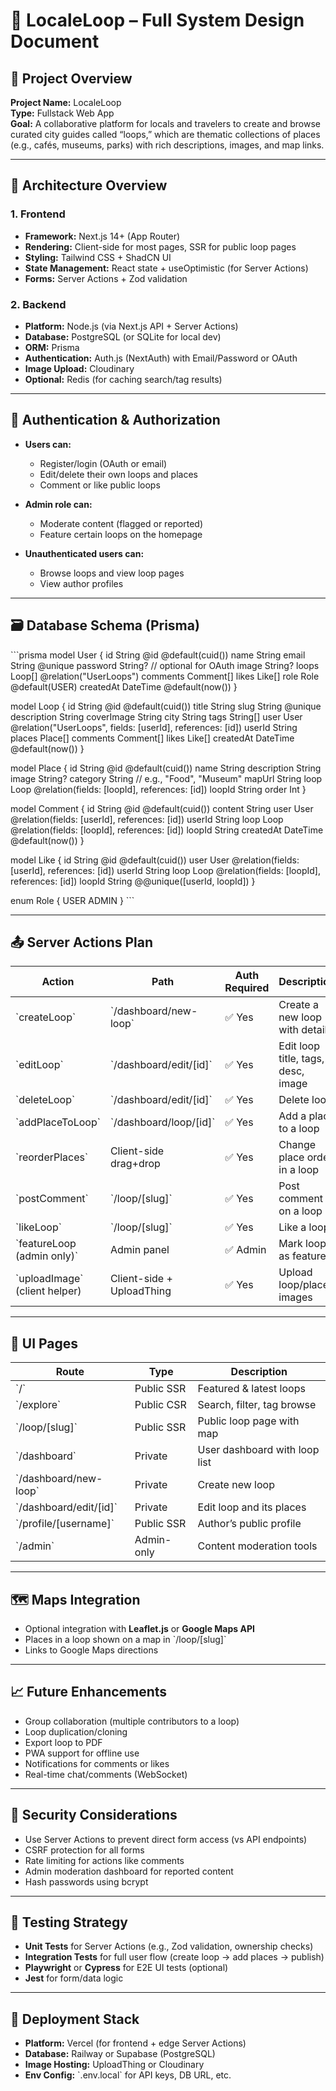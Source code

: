 
# 📘 LocaleLoop – Full System Design Document

## 📌 Project Overview

**Project Name:** LocaleLoop  
**Type:** Fullstack Web App  
**Goal:** A collaborative platform for locals and travelers to create and browse curated city guides called “loops,” which are thematic collections of places (e.g., cafés, museums, parks) with rich descriptions, images, and map links.

---

## 🧱 Architecture Overview

### 1. **Frontend**
- **Framework:** Next.js 14+ (App Router)
- **Rendering:** Client-side for most pages, SSR for public loop pages
- **Styling:** Tailwind CSS + ShadCN UI
- **State Management:** React state + useOptimistic (for Server Actions)
- **Forms:** Server Actions + Zod validation

### 2. **Backend**
- **Platform:** Node.js (via Next.js API + Server Actions)
- **Database:** PostgreSQL (or SQLite for local dev)
- **ORM:** Prisma
- **Authentication:** Auth.js (NextAuth) with Email/Password or OAuth
- **Image Upload:** Cloudinary
- **Optional:** Redis (for caching search/tag results)

---

## 🔐 Authentication & Authorization

- **Users can:**
  - Register/login (OAuth or email)
  - Edit/delete their own loops and places
  - Comment or like public loops

- **Admin role can:**
  - Moderate content (flagged or reported)
  - Feature certain loops on the homepage

- **Unauthenticated users can:**
  - Browse loops and view loop pages
  - View author profiles

---

## 🗃️ Database Schema (Prisma)

\`\`\`prisma
model User {
  id            String    @id @default(cuid())
  name          String
  email         String    @unique
  password      String?   // optional for OAuth
  image         String?
  loops         Loop[]    @relation("UserLoops")
  comments      Comment[]
  likes         Like[]
  role          Role      @default(USER)
  createdAt     DateTime  @default(now())
}

model Loop {
  id            String     @id @default(cuid())
  title         String
  slug          String     @unique
  description   String
  coverImage    String
  city          String
  tags          String[]
  user          User       @relation("UserLoops", fields: [userId], references: [id])
  userId        String
  places        Place[]
  comments      Comment[]
  likes         Like[]
  createdAt     DateTime   @default(now())
}

model Place {
  id          String   @id @default(cuid())
  name        String
  description String
  image       String?
  category    String   // e.g., "Food", "Museum"
  mapUrl      String
  loop        Loop     @relation(fields: [loopId], references: [id])
  loopId      String
  order       Int
}

model Comment {
  id        String   @id @default(cuid())
  content   String
  user      User     @relation(fields: [userId], references: [id])
  userId    String
  loop      Loop     @relation(fields: [loopId], references: [id])
  loopId    String
  createdAt DateTime @default(now())
}

model Like {
  id      String @id @default(cuid())
  user    User   @relation(fields: [userId], references: [id])
  userId  String
  loop    Loop   @relation(fields: [loopId], references: [id])
  loopId  String
  @@unique([userId, loopId])
}

enum Role {
  USER
  ADMIN
}
\`\`\`

---

## 📤 Server Actions Plan

| Action                         | Path                       | Auth Required | Description                        |
|-------------------------------|----------------------------|---------------|------------------------------------|
| \`createLoop\`                  | \`/dashboard/new-loop\`      | ✅ Yes        | Create a new loop with details     |
| \`editLoop\`                    | \`/dashboard/edit/[id]\`     | ✅ Yes        | Edit loop title, tags, desc, image |
| \`deleteLoop\`                  | \`/dashboard/edit/[id]\`     | ✅ Yes        | Delete loop                        |
| \`addPlaceToLoop\`              | \`/dashboard/loop/[id]\`     | ✅ Yes        | Add a place to a loop              |
| \`reorderPlaces\`               | Client-side drag+drop      | ✅ Yes        | Change place order in a loop       |
| \`postComment\`                 | \`/loop/[slug]\`             | ✅ Yes        | Post comment on a loop             |
| \`likeLoop\`                    | \`/loop/[slug]\`             | ✅ Yes        | Like a loop                        |
| \`featureLoop (admin only)\`    | Admin panel                | ✅ Admin      | Mark loop as featured              |
| \`uploadImage\` (client helper) | Client-side + UploadThing  | ✅ Yes        | Upload loop/places images          |

---

## 🎨 UI Pages

| Route                        | Type        | Description                          |
|-----------------------------|-------------|--------------------------------------|
| \`/\`                         | Public SSR  | Featured & latest loops              |
| \`/explore\`                  | Public CSR  | Search, filter, tag browse           |
| \`/loop/[slug]\`              | Public SSR  | Public loop page with map            |
| \`/dashboard\`                | Private     | User dashboard with loop list        |
| \`/dashboard/new-loop\`       | Private     | Create new loop                      |
| \`/dashboard/edit/[id]\`      | Private     | Edit loop and its places             |
| \`/profile/[username]\`       | Public SSR  | Author’s public profile              |
| \`/admin\`                    | Admin-only  | Content moderation tools             |

---

## 🗺️ Maps Integration

- Optional integration with **Leaflet.js** or **Google Maps API**
- Places in a loop shown on a map in \`/loop/[slug]\`
- Links to Google Maps directions

---

## 📈 Future Enhancements

- Group collaboration (multiple contributors to a loop)
- Loop duplication/cloning
- Export loop to PDF
- PWA support for offline use
- Notifications for comments or likes
- Real-time chat/comments (WebSocket)

---

## 🔐 Security Considerations

- Use Server Actions to prevent direct form access (vs API endpoints)
- CSRF protection for all forms
- Rate limiting for actions like comments
- Admin moderation dashboard for reported content
- Hash passwords using bcrypt

---

## 🧪 Testing Strategy

- **Unit Tests** for Server Actions (e.g., Zod validation, ownership checks)
- **Integration Tests** for full user flow (create loop → add places → publish)
- **Playwright** or **Cypress** for E2E UI tests (optional)
- **Jest** for form/data logic

---

## 🚀 Deployment Stack

- **Platform:** Vercel (for frontend + edge Server Actions)
- **Database:** Railway or Supabase (PostgreSQL)
- **Image Hosting:** UploadThing or Cloudinary
- **Env Config:** \`.env.local\` for API keys, DB URL, etc.
